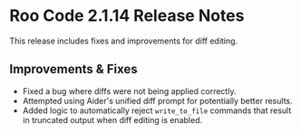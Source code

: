 # Roo Code 2.1.14 Release Notes

This release includes fixes and improvements for diff editing.

## Improvements & Fixes

*   Fixed a bug where diffs were not being applied correctly.
*   Attempted using Aider's unified diff prompt for potentially better results.
*   Added logic to automatically reject `write_to_file` commands that result in truncated output when diff editing is enabled.